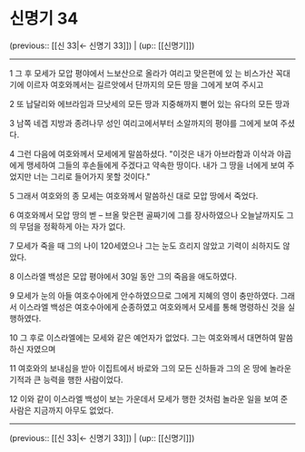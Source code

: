 # 신명기 34

(previous:: [[신 33|← 신명기 33]]) | (up:: [[신명기]])

***




1 
그 후 모세가 모압 평야에서 느보산으로 올라가 여리고 맞은편에 있 는 비스가산 꼭대기에 이르자 여호와께서는 길르앗에서 단까지의 모든 땅을 그에게 보여 주시고 



2 
또 납달리와 에브라임과 므낫세의 모든 땅과 지중해까지 뻗어 있는 유다의 모든 땅과 



3 
남쪽 네겝 지방과 종려나무 성인 여리고에서부터 소알까지의 평야를 그에게 보여 주셨다. 



4 
그런 다음에 여호와께서 모세에게 말씀하셨다. "이것은 내가 아브라함과 이삭과 야곱에게 맹세하여 그들의 후손들에게 주겠다고 약속한 땅이다. 내가 그 땅을 너에게 보여 주었지만 너는 그리로 들어가지 못할 것이다." 



5 
그래서 여호와의 종 모세는 여호와께서 말씀하신 대로 모압 땅에서 죽었다. 



6 
여호와께서 모압 땅의 벧 – 브올 맞은편 골짜기에 그를 장사하였으나 오늘날까지도 그의 무덤을 정확하게 아는 자가 없다. 



7 
모세가 죽을 때 그의 나이 120세였으나 그는 눈도 흐리지 않았고 기력이 쇠하지도 않았다. 



8 
이스라엘 백성은 모압 평야에서 30일 동안 그의 죽음을 애도하였다. 



9 
모세가 눈의 아들 여호수아에게 안수하였으므로 그에게 지혜의 영이 충만하였다. 그래서 이스라엘 백성은 여호수아에게 순종하였고 여호와께서 모세를 통해 명령하신 것을 실행하였다. 



10 
그 후로 이스라엘에는 모세와 같은 예언자가 없었다. 그는 여호와께서 대면하여 말씀하신 자였으며 



11 
여호와의 보내심을 받아 이집트에서 바로와 그의 모든 신하들과 그의 온 땅에 놀라운 기적과 큰 능력을 행한 사람이었다. 



12 
이와 같이 이스라엘 백성이 보는 가운데서 모세가 행한 것처럼 놀라운 일을 보여 준 사람은 지금까지 아무도 없었다.

***

(previous:: [[신 33|← 신명기 33]]) | (up:: [[신명기]])
